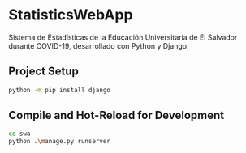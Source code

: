 # StatisticsWebApp
Sistema de Estadísticas de la Educación Universitaria de El Salvador durante COVID-19, desarrollado con Python y Django.

## Project Setup
```sh
python -m pip install django
```

## Compile and Hot-Reload for Development
```sh
cd swa
python .\manage.py runserver
```

